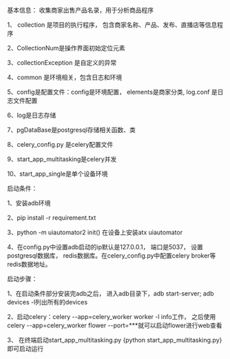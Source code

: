 基本信息： 收集商家出售产品名录，用于分析商品程序

1、 collection 是项目的执行程序， 包含商家名称、产品、发布、直播店等信息程序

2、CollectionNum是操作界面初始定位元素

3、collectionException 是自定义的异常

4、common 是环境相关，包含日志和环境

5、config是配置文件：config是环境配置， elements是商家分类, log.conf 是日志文件配置

6、log是日志存储

7、pgDataBase是postgresql存储相关函数、类

8、celery_config.py 是celery配置文件

9、start_app_multitasking是celery并发

10、start_app_single是单个设备环境

启动条件：

1、安装adb环境

2、pip install -r requirement.txt

3、python -m uiautomator2 init() 在设备上安装atx uiautomator

4、在config.py中设置adb启动的ip默认是127.0.0.1， 端口是5037， 设置postgresql数据库， redis数据库。在celery_config.py中配置celery 
broker等redis数据地址。



启动步骤：

1、在启动条件部分安装完adb之后， 进入adb目录下，adb start-server; adb devices -l列出所有的devices

2、启动celery：celery --app=celery_worker worker -l info工作， 之后使用celery --app=celery_worker flower --port=***就可以启动flower进行web查看

3、 在终端启动start_app_multitasking.py {python start_app_multitasking.py}即可启动运行
